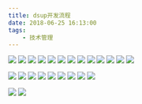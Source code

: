 ```yaml
---
title: dsup开发流程
date: 2018-06-25 16:13:00
tags:
    - 技术管理
---
```

![](http://qianzhang.9rmb.club/15022409447523.jpg)
![](http://qianzhang.9rmb.club/15022409643817.jpg)
![](http://qianzhang.9rmb.club/15022409747136.jpg)
![](http://qianzhang.9rmb.club/15022409862916.jpg)
![](http://qianzhang.9rmb.club/15022410078486.jpg)
![](http://qianzhang.9rmb.club/15022410256400.jpg)
![](http://qianzhang.9rmb.club/15022410396407.jpg)
![](http://qianzhang.9rmb.club/15022410455569.jpg)
![](http://qianzhang.9rmb.club/15022410517815.jpg)
![](http://qianzhang.9rmb.club/15022410582631.jpg)
![](http://qianzhang.9rmb.club/15022410762661.jpg)
![](http://qianzhang.9rmb.club/15022410932849.jpg)
![](http://qianzhang.9rmb.club/15022410990186.jpg)

![](http://qianzhang.9rmb.club/15022411054107.jpg)
![](http://qianzhang.9rmb.club/15022411140609.jpg)
![](http://qianzhang.9rmb.club/15022411193237.jpg)
![](http://qianzhang.9rmb.club/15022411248551.jpg)
![](http://qianzhang.9rmb.club/15022411499529.jpg)
![](http://qianzhang.9rmb.club/15022411545451.jpg)
![](http://qianzhang.9rmb.club/15022411451874.jpg)
![](http://qianzhang.9rmb.club/15022411600392.jpg)
![](http://qianzhang.9rmb.club/15022411665197.jpg)

![](http://qianzhang.9rmb.club/15022411858283.jpg)
![](http://qianzhang.9rmb.club/15022411952180.jpg)


